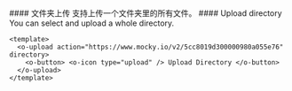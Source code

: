 <cn>
#### 文件夹上传
支持上传一个文件夹里的所有文件。
</cn>

<us>
#### Upload directory
You can select and upload a whole directory.
</us>

```vue
<template>
  <o-upload action="https://www.mocky.io/v2/5cc8019d300000980a055e76" directory>
    <o-button> <o-icon type="upload" /> Upload Directory </o-button>
  </o-upload>
</template>
```
